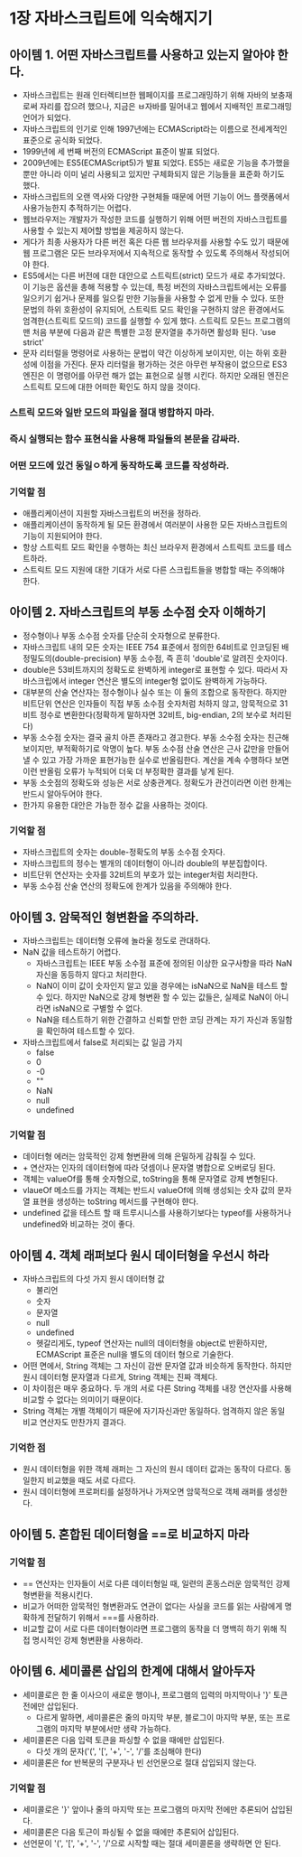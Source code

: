 # 1장 자바스크립트에 익숙해지기

## 아이템 1. 어떤 자바스크립트를 사용하고 있는지 알아야 한다.

- 자바스크립트는 원래 인터렉티브한 웹페이지를 프로그래밍하기 위해 자바의 보충재로써 자리를 잡으려 했으나, 지금은 ㅂ자바를 밀어내고 웹에서 지배적인 프로그래밍 언어가 되었다.
- 자바스크립트의 인기로 인해 1997년에는 ECMAScript라는 이름으로 전세계적인 표준으로 공식화 되었다.
- 1999년에 세 번째 버전의 ECMAScript 표준이 발표 되었다.
- 2009년에는 ES5(ECMAScript5)가 발표 되었다. ES5는 새로운 기능을 추가했을 뿐만 아니라 이미 널리 사용되고 있지만 구체화되지 않은 기능들을 표준화 하기도 했다.
- 자바스크립트의 오랜 역사와 다양한 구현체들 때문에 어떤 기능이 어느 플랫폼에서 사용가능한지 추적하기는 어렵다.
- 웹브라우저는 개발자가 작성한 코드를 실행하기 위해 어떤 버전의 자바스크립트를 사용할 수 있는지 제어할 방법을 제공하지 않는다.
- 게다가 최종 사용자가 다른 버전 혹은 다른 웹 브라우저를 사용할 수도 있기 때문에 웹 프로그램은 모든 브라우저에서 지속적으로 동작할 수 있도록 주의해서 작성되어야 한다.
- ES5에서는 다른 버전에 대한 대안으로 스트릭트(strict) 모드가 새로 추가되었다. 이 기능은 옵션을 총해 적용할 수 있는데, 특정 버전의 자바스크립트에서는 오류를 일으키기 쉽거나 문제를 일으킬 만한 기능들을 사용할 수 없게 만들 수 있다. 또한 문법의 하위 호환성이 유지되어, 스트릭트 모드 확인을 구현하지 않은 환경에서도 엄격한(스트릭트 모드의) 코드를 실행할 수 있게 했다. 스트릭트 모든느 프로그램의 맨 처음 부분에 다음과 같은 특별한 고정 문자열을 추가하면 활성화 된다. 'use strict'
- 문자 리터럴을 명령어로 사용하는 문법이 약간 이상하게 보이지만, 이는 하위 호환성에 이점을 가진다. 문자 리터럴을 평가하는 것은 아무런 부작용이 없으므로 ES3 엔진은 이 명령어를 아무런 해가 없는 표현으로 실행 시킨다. 하지만 오래된 엔진은 스트릭트 모드에 대한 어떠한 확인도 하지 않을 것이다.

### 스트릭 모드와 일반 모드의 파일을 절대 병합하지 마라.

### 즉시 실행되는 함수 표현식을 사용해 파일들의 본문을 감싸라.

### 어떤 모드에 있건 동일ㅇ하게 동작하도록 코드를 작성하라.

### 기억할 점

- 애플리케이션이 지원할 자바스크립트의 버전을 정하라.
- 애플리케이션이 동작하게 될 모든 환경에서 여러분이 사용한 모든 자바스크립트의 기능이 지원되어야 한다.
- 항상 스트릭트 모드 확인을 수행하는 최신 브라우저 환경에서 스트릭트 코드를 테스트하라.
- 스트릭트 모드 지원에 대한 기대가 서로 다른 스크립트들을 병합할 때는 주의해야 한다.

## 아이템 2. 자바스크립트의 부동 소수점 숫자 이해하기

- 정수형이나 부동 소수점 숫자를 단순히 숫자형으로 분류한다.
- 자바스크립트 내의 모든 숫자는 IEEE 754 표준에서 정의한 64비트로 인코딩된 배정밀도의(double-precision) 부동 소수점, 즉 흔히 'double'로 알려진 숫자이다.
- double은 53비트까지의 정확도로 완벽하게 integer로 표현할 수 있다. 따라서 자바스크립에서 integer 연산은 별도의 integer형 없이도 완벽하게 가능하다.
- 대부분의 산술 연산자는 정수형이나 실수 또는 이 둘의 조합으로 동작한다. 하지만 비트단위 연산은 인자들이 직접 부동 소수점 숫자처럼 처하지 않고, 암묵적으로 31비트 정수로 변환한다(정확하게 말하자면 32비트, big-endian, 2의 보수로 처리된다)
- 부동 소수점 숫자는 결국 골치 아픈 존재라고 경고한다. 부동 소수점 숫자는 친근해 보이지만, 부적확하기로 악명이 높다. 부동 소수점 산술 연산은 근사 값만을 만들어 낼 수 있고 가장 가까운 표현가능한 실수로 반올림한다. 계산을 계속 수행하다 보면 이런 반올림 오류가 누적되어 더욱 더 부정확한 결과를 낳게 된다.
- 부동 소숫점의 정확도와 성능은 서로 상충관계다. 정확도가 관건이라면 이런 한계는 반드시 알아두어야 한다.
- 한가지 유용한 대안은 가능한 정수 값을 사용하는 것이다.

### 기억할 점

- 자바스크립트의 숫자는 double-정확도의 부동 소수점 숫자다.
- 자바스크립트의 정수는 별개의 데이터형이 아니라 double의 부분집합이다.
- 비트단위 연산자는 숫자를 32비트의 부호가 있는 integer처럼 처리한다.
- 부동 소수점 산술 연산의 정확도에 한계가 있음을 주의해야 한다.

## 아이템 3. 암묵적인 형변환을 주의하라.

- 자바스크립트는 데이터형 오류에 놀라울 정도로 관대하다.
- NaN 값을 테스트하기 어렵다.
  - 자바스크립트는 IEEE 부동 소수점 표준에 정의된 이상한 요구사항을 따라 NaN 자신을 동등하지 않다고 처리한다.
  - NaN이 이미 값이 숫자인지 알고 있을 경우에는 isNaN으로 NaN을 테스트 할 수 있다. 하지만 NaN으로 강제 형변환 할 수 있는 값들은, 실제로 NaN이 아니라면 isNaN으로 구별할 수 없다.
  - NaN을 테스트하기 위한 간결하고 신뢰할 만한 코딩 관계는 자기 자신과 동일함을 확인하여 테스트할 수 있다.
- 자바스크립트에서 false로 처리되는 값 일곱 가지
  - false
  - 0
  - -0
  - ""
  - NaN
  - null
  - undefined

### 기억할 점

- 데이터형 에러는 암묵적인 강제 형변환에 의해 은밀하게 감춰질 수 있다.
- \+ 연산자는 인자의 데이터형에 따라 덧셈이나 문자열 병합으로 오버로딩 된다.
- 객체는 valueOf를 통해 숫자형으로, toString을 통해 문자열로 강제 변형된다.
- vlaueOf 메소드를 가지는 객체는 반드시 valueOf에 의해 생성되는 숫자 값의 문자열 표현을 생성하는 toString 메서드를 구현해야 햔다.
- undefined 값을 테스트 할 때 트루시니스를 사용하기보다는 typeof를 사용하거나 undefined와 비교하는 것이 좋다.

## 아이템 4. 객체 래퍼보다 원시 데이터형을 우선시 하라

- 자바스크립트의 다섯 가지 원시 데이터형 값
  - 불리언
  - 숫자
  - 문자열
  - null
  - undefined
  - 헷갈리게도, typeof 연산자는 null의 데이터형을 object로 반환하지만, ECMAScript 표준은 null을 별도의 데이터 형으로 기술한다.
- 어떤 면에서, String 객체는 그 자신이 감싼 문자열 값과 비슷하게 동작한다. 하지만 원시 데이터형 문자열과 다르게, String 객체는 진짜 객체다.
- 이 차이점은 매우 중요하다. 두 개의 서로 다른 String 객체를 내장 연산자를 사용해 비교할 수 없다는 의미이기 때문이다.
- String 객체는 개별 객체이기 때문에 자기자신과만 동일하다. 엄격하지 않은 동일 비교 연산자도 만찬가지 결과다.

### 기억한 점

- 원시 데이터형을 위한 객체 래퍼는 그 자신의 원시 데이터 값과는 동작이 다르다. 동일한지 비교했을 때도 서로 다르다.
- 원시 데이터형에 프로퍼티를 설정하거나 가져오면 암묵적으로 객체 래퍼를 생성한다.

## 아이템 5. 혼합된 데이터형을 ==로 비교하지 마라

### 기억할 점

- == 연산자는 인자들이 서로 다른 데이터형일 때, 일련의 혼동스러운 암묵적인 강제 형변환을 적용시킨다.
- 비교가 어떠한 암묵적인 형변환과도 연관이 없다는 사실을 코드를 읽는 사람에게 명확하게 전달하기 위해서 ===를 사용하라.
- 비교할 값이 서로 다른 데이터형이라면 프로그램의 동작을 더 명백히 하기 위해 직접 명시적인 강제 형변환을 사용하라.

## 아이템 6. 세미콜론 삽입의 한계에 대해서 알아두자

- 세미콜로은 한 줄 이사으이 새로운 행이나, 프로그램의 입력의 마지막이나 '}' 토큰전에만 삽입된다.
  - 다르게 말하면, 세미콜론은 줄의 마지막 부분, 블로그이 마지막 부분, 또는 프로그램의 마지막 부분에서만 생략 가능하다.
- 세미콜론은 다음 입력 토큰을 파싱할 수 없을 때에만 삽입된다.
  - 다섯 개의 문자('(', '[', '+', '-', '/'를 조심해야 한다)
- 세미콜론은 for 반복문의 구분자나 빈 선언문으로 절대 삽입되지 않는다.

### 기억할 점

- 세미콜로은 '}' 앞이나 줄의 마지막 또는 프로그램의 마지막 전에만 추론되어 삽입된다.
- 세미콜론은 다음 토근이 파싱될 수 없을 때에만 추론되어 삽입된다.
- 선언문이 '(', '[', '+', '-', '/'으로 시작할 때는 절대 세미콜론을 생략하면 안 된다.
